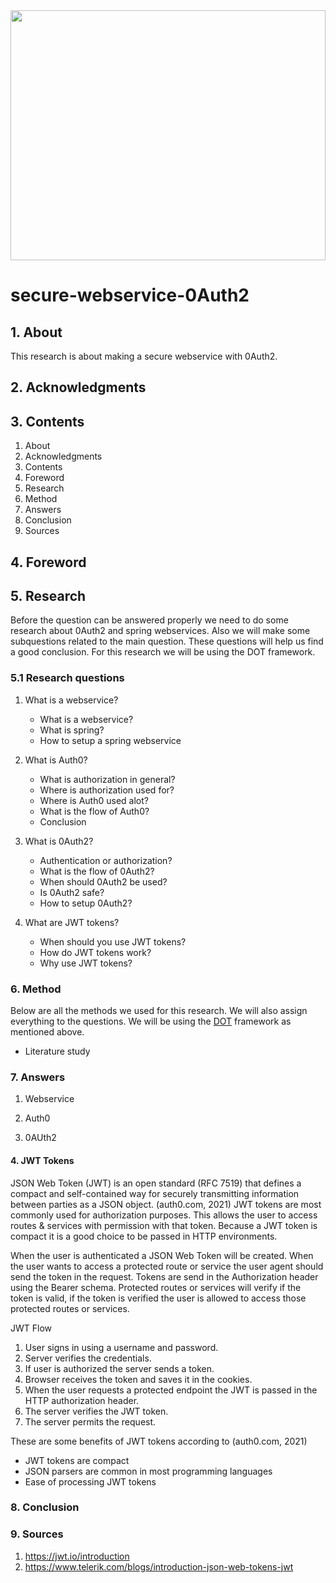 <img src="https://resources.yubico.com/53ZDUYE6/as/ft842hgc6brp7x4m4fk9s63/Auth0.gif" width="100%" height="400px"/>

# secure-webservice-0Auth2

## 1. About
This research is about making a secure webservice with 0Auth2.  

## 2. Acknowledgments

## 3. Contents

1. About
2. Acknowledgments
3. Contents
4. Foreword
5. Research
6. Method
7. Answers
8. Conclusion
9. Sources

## 4. Foreword

## 5. Research
Before the question can be answered properly we need to do some research about 0Auth2 and spring webservices. Also we will make some subquestions related to the main question. These questions will help us find a good conclusion. For this research we will be using the DOT framework.

### 5.1 Research questions


1. What is a webservice?  
   - What is a webservice?
   - What is spring?
   - How to setup a spring webservice

2. What is Auth0?
   - What is authorization in general?
   - Where is authorization used for?
   - Where is Auth0 used alot?
   - What is the flow of Auth0?
   - Conclusion

3. What is 0Auth2?
   - Authentication or authorization?
   - What is the flow of 0Auth2?
   - When should 0Auth2 be used?
   - Is 0Auth2 safe?
   - How to setup 0Auth2?
   
4. What are JWT tokens?
   - When should you use JWT tokens?
   - How do JWT tokens work?
   - Why use JWT tokens?
   

### 6. Method

Below are all the methods we used for this research. We will also assign everything to the questions. We will be using the <a href="https://ictresearchmethods.nl/Methods">DOT</a> framework as mentioned above.

- Literature study

### 7. Answers

1. Webservice

2. Auth0

3. 0AUth2

#### 4. JWT Tokens

JSON Web Token (JWT) is an open standard (RFC 7519) that defines a compact and self-contained way for securely transmitting information between parties as a JSON object. (auth0.com, 2021)
JWT tokens are most commonly used for authorization purposes. This allows the user to access routes & services with permission with that token. Because a JWT token is compact it is a good choice to be passed in HTTP environments. 

When the user is authenticated a JSON Web Token will be created. When the user wants to access a protected route or service the user agent should send the token in the request. Tokens are send in the Authorization header using the Bearer schema. Protected routes or services will verify if the token is valid, if the token is verified the user is allowed to access those protected routes or services. 

JWT Flow
1. User signs in using a username and password.
2. Server verifies the credentials.
3. If user is authorized the server sends a token.
4. Browser receives the token and saves it in the cookies.
5. When the user requests a protected endpoint the JWT is passed in the HTTP authorization header.
6. The server verifies the JWT token.
7. The server permits the request.

These are some benefits of JWT tokens according to (auth0.com, 2021)
- JWT tokens are compact
- JSON parsers are common in most programming languages
- Ease of processing JWT tokens

### 8. Conclusion

### 9. Sources

1. https://jwt.io/introduction
2. https://www.telerik.com/blogs/introduction-json-web-tokens-jwt
